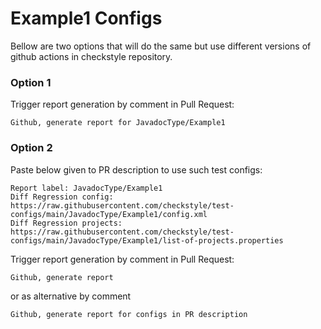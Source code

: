 # Example1 Configs

Bellow are two options that will do the same but use different versions
of github actions in checkstyle repository.


### Option 1
Trigger report generation by comment in Pull Request:
```
Github, generate report for JavadocType/Example1
```

### Option 2

Paste below given to PR description to use such test configs:
```
Report label: JavadocType/Example1
Diff Regression config: https://raw.githubusercontent.com/checkstyle/test-configs/main/JavadocType/Example1/config.xml
Diff Regression projects: https://raw.githubusercontent.com/checkstyle/test-configs/main/JavadocType/Example1/list-of-projects.properties
```

Trigger report generation by comment in Pull Request:
```
Github, generate report
```
or as alternative by comment
```
Github, generate report for configs in PR description
```
